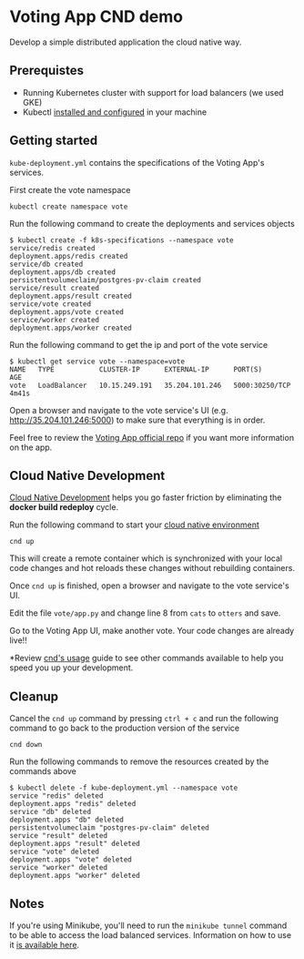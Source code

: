 # Voting App CND demo

Develop a simple distributed application the cloud native way.

## Prerequistes

- Running Kubernetes cluster with support for load balancers (we used GKE)
- Kubectl [installed and configured](https://kubernetes.io/docs/tasks/tools/install-kubectl/) in your machine


## Getting started
`kube-deployment.yml` contains the specifications of the Voting App's services.

First create the vote namespace
```
kubectl create namespace vote
```

Run the following command to create the deployments and services objects

```
$ kubectl create -f k8s-specifications --namespace vote
service/redis created
deployment.apps/redis created
service/db created
deployment.apps/db created
persistentvolumeclaim/postgres-pv-claim created
service/result created
deployment.apps/result created
service/vote created
deployment.apps/vote created
service/worker created
deployment.apps/worker created
```

Run the following command to get the ip and port of the vote service

```
$ kubectl get service vote --namespace=vote
NAME   TYPE           CLUSTER-IP      EXTERNAL-IP      PORT(S)          AGE
vote   LoadBalancer   10.15.249.191   35.204.101.246   5000:30250/TCP   4m41s
```

Open a browser and navigate to the vote service's UI (e.g. http://35.204.101.246:5000) to make sure that everything is in order.

Feel free to review the [Voting App official repo](https://github.com/dockersamples/example-voting-app) if you want more information on the app.

## Cloud Native Development

[Cloud Native Development](https://github.com/okteto/cnd) helps you go faster friction by eliminating the **docker build redeploy** cycle.

Run the following command to start your [cloud native environment](https://github.com/okteto/cnd#cloud-native-development-cnd)

```
cnd up
```

This will create a remote container which is synchronized with your local code changes and hot reloads these changes without rebuilding containers. 

Once `cnd up` is finished, open a browser and navigate to the vote service's UI. 

Edit the file `vote/app.py` and change line 8 from `cats` to `otters` and save. 

Go to the Voting App UI, make another vote. Your code changes are already live!!

*Review [cnd's usage](https://github.com/okteto/cnd#usage) guide to see other commands available to help you speed you up your development.


## Cleanup

Cancel the `cnd up` command by pressing `ctrl + c` and run the following command to go back to the production version of the service

```
cnd down
``` 

Run the following commands to remove the resources created by the commands above 

```
$ kubectl delete -f kube-deployment.yml --namespace vote
service "redis" deleted
deployment.apps "redis" deleted
service "db" deleted
deployment.apps "db" deleted
persistentvolumeclaim "postgres-pv-claim" deleted
service "result" deleted
deployment.apps "result" deleted
service "vote" deleted
deployment.apps "vote" deleted
service "worker" deleted
deployment.apps "worker" deleted
```

## Notes

If you're using Minikube, you'll need to run the `minikube tunnel` command to be able to access the load balanced services. Information on how to use it [is available here](https://github.com/kubernetes/minikube/blob/master/docs/tunnel.md).
